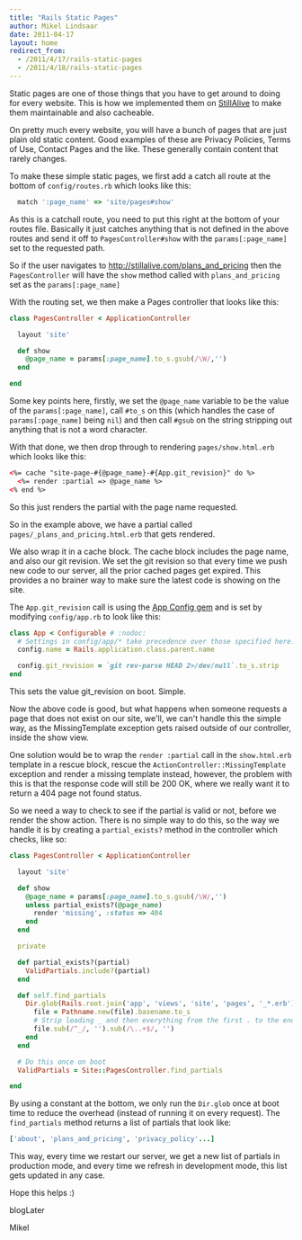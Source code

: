 ```yaml
---
title: "Rails Static Pages"
author: Mikel Lindsaar
date: 2011-04-17
layout: home
redirect_from:
  - /2011/4/17/rails-static-pages
  - /2011/4/18/rails-static-pages
---
```

Static pages are one of those things that you have to get around to
doing for every website. This is how we implemented them on
[StillAlive](http://stillalive.com/) to make them maintainable and also
cacheable.

On pretty much every website, you will have a bunch of pages that are
just plain old static content. Good examples of these are Privacy
Policies, Terms of Use, Contact Pages and the like. These generally
contain content that rarely changes.

To make these simple static pages, we first add a catch all route at the
bottom of `config/routes.rb` which looks like this:

``` ruby
  match ':page_name' => 'site/pages#show'
```

As this is a catchall route, you need to put this right at the bottom of
your routes file. Basically it just catches anything that is not defined
in the above routes and send it off to `PagesController#show` with the
`params[:page_name]` set to the requested path.

So if the user navigates to <http://stillalive.com/plans_and_pricing>
then the `PagesController` will have the `show` method called with
`plans_and_pricing` set as the `params[:page_name]`

With the routing set, we then make a Pages controller that looks like
this:

``` ruby
class PagesController < ApplicationController

  layout 'site'

  def show
    @page_name = params[:page_name].to_s.gsub(/\W/,'')
  end

end
```

Some key points here, firstly, we set the `@page_name` variable to be
the value of the `params[:page_name]`, call `#to_s` on this (which
handles the case of `params[:page_name]` being `nil`) and then call
`#gsub` on the string stripping out anything that is not a word
character.

With that done, we then drop through to rendering `pages/show.html.erb`
which looks like this:

``` html
<%= cache "site-page-#{@page_name}-#{App.git_revision}" do %>
  <%= render :partial => @page_name %>
<% end %>
```

So this just renders the partial with the page name requested.

So in the example above, we have a partial called
`pages/_plans_and_pricing.html.erb` that gets rendered.

We also wrap it in a cache block. The cache block includes the page
name, and also our git revision. We set the git revision so that every
time we push new code to our server, all the prior cached pages get
expired. This provides a no brainer way to make sure the latest code is
showing on the site.

The `App.git_revision` call is using the [App Config
gem](http://rubygems.org/gems/app) and is set by modifying
`config/app.rb` to look like this:

``` ruby
class App < Configurable # :nodoc:
  # Settings in config/app/* take precedence over those specified here.
  config.name = Rails.application.class.parent.name

  config.git_revision = `git rev-parse HEAD 2>/dev/null`.to_s.strip
end
```

This sets the value git_revision on boot. Simple.

Now the above code is good, but what happens when someone requests a
page that does not exist on our site, we'll, we can't handle this the
simple way, as the MissingTemplate exception gets raised outside of our
controller, inside the show view.

One solution would be to wrap the `render :partial` call in the
`show.html.erb` template in a rescue block, rescue the
`ActionController::MissingTemplate` exception and render a missing
template instead, however, the problem with this is that the response
code will still be 200 OK, where we really want it to return a 404 page
not found status.

So we need a way to check to see if the partial is valid or not, before
we render the show action. There is no simple way to do this, so the way
we handle it is by creating a `partial_exists?` method in the controller
which checks, like so:

``` ruby
class PagesController < ApplicationController

  layout 'site'

  def show
    @page_name = params[:page_name].to_s.gsub(/\W/,'')
    unless partial_exists?(@page_name)
      render 'missing', :status => 404
    end
  end

  private

  def partial_exists?(partial)
    ValidPartials.include?(partial)
  end

  def self.find_partials
    Dir.glob(Rails.root.join('app', 'views', 'site', 'pages', '_*.erb')).map do |file|
      file = Pathname.new(file).basename.to_s
      # Strip leading _ and then everything from the first . to the end of the name
      file.sub(/^_/, '').sub(/\..+$/, '')
    end
  end

  # Do this once on boot
  ValidPartials = Site::PagesController.find_partials

end
```

By using a constant at the bottom, we only run the `Dir.glob` once at
boot time to reduce the overhead (instead of running it on every
request). The `find_partials` method returns a list of partials that
look like:

``` ruby
['about', 'plans_and_pricing', 'privacy_policy'...]
```

This way, every time we restart our server, we get a new list of
partials in production mode, and every time we refresh in development
mode, this list gets updated in any case.

Hope this helps :)

blogLater

Mikel
